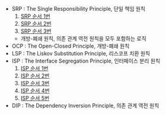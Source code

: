 * SRP : The Single Responsibility Principle, 단일 책임 원칙
    1. [SRP 순서 1번](src/SingleResponsibilityPrinciple/one/README.md)
    2. [SRP 순서 2번](src/SingleResponsibilityPrinciple/two/README.md)
    3. [SRP 순서 3번](src/SingleResponsibilityPrinciple/last/README.md)
    * 개방-폐쇄 원칙, 의존 관계 역전 원칙을 모두 포함하는 로직
* OCP : The Open-Closed Principle, 개방-폐쇄 원칙
* LSP : The Liskov Substitution Principle, 리스코프 치환 원칙
* ISP : The Interface Segregation Principle, 인터페이스 분리 원칙
    1. [ISP 순서 1번](src/InterfaceSegregationPrinciple/one/README.md)
    2. [ISP 순서 2번](src/InterfaceSegregationPrinciple/two/README.md)
    3. [ISP 순서 3번](src/InterfaceSegregationPrinciple/three/README.md)
    4. [ISP 순서 4번](src/InterfaceSegregationPrinciple/four/README.md)
    5. [ISP 순서 5번](src/InterfaceSegregationPrinciple/five/README.md)
* DIP : The Dependency Inversion Principle, 의존 관계 역전 원칙
